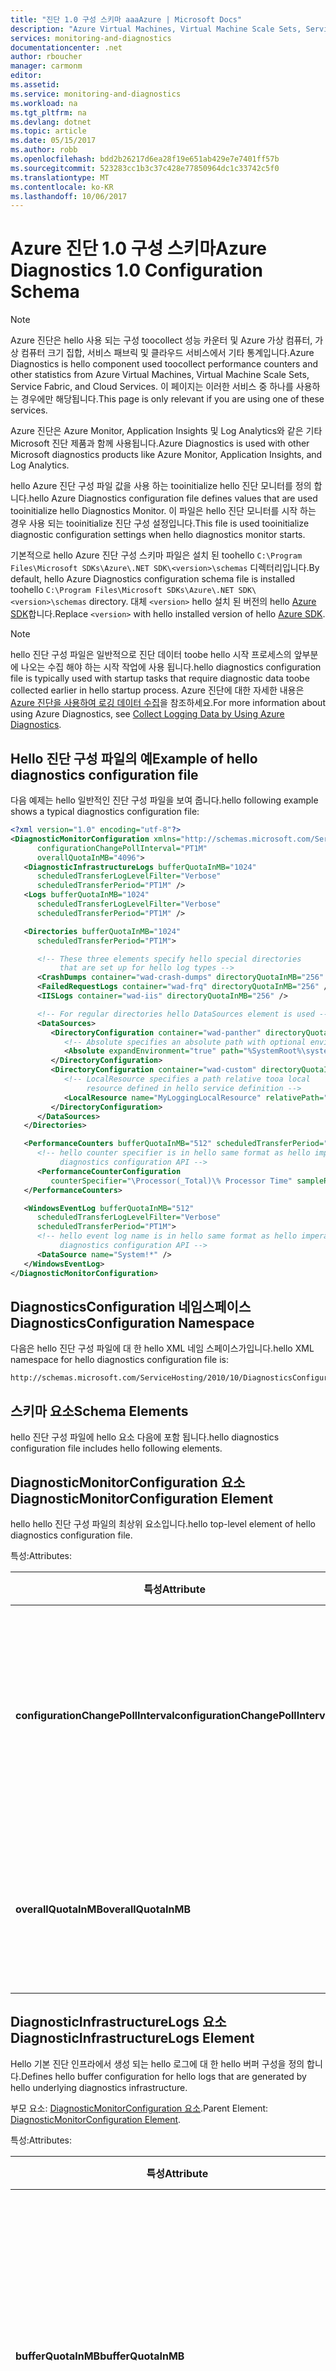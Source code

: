 ```yaml
---
title: "진단 1.0 구성 스키마 aaaAzure | Microsoft Docs"
description: "Azure Virtual Machines, Virtual Machine Scale Sets, Service Fabric 또는 Cloud Services에서 Azure SDK 2.4 이하를 사용하는 경우에만 해당됩니다."
services: monitoring-and-diagnostics
documentationcenter: .net
author: rboucher
manager: carmonm
editor: 
ms.assetid: 
ms.service: monitoring-and-diagnostics
ms.workload: na
ms.tgt_pltfrm: na
ms.devlang: dotnet
ms.topic: article
ms.date: 05/15/2017
ms.author: robb
ms.openlocfilehash: bdd2b26217d6ea28f19e651ab429e7e7401ff57b
ms.sourcegitcommit: 523283cc1b3c37c428e77850964dc1c33742c5f0
ms.translationtype: MT
ms.contentlocale: ko-KR
ms.lasthandoff: 10/06/2017
---
```

# <a name="azure-diagnostics-10-configuration-schema"></a><span data-ttu-id="48116-103">Azure 진단 1.0 구성 스키마</span><span class="sxs-lookup"><span data-stu-id="48116-103">Azure Diagnostics 1.0 Configuration Schema</span></span>
> [!NOTE]
> <span data-ttu-id="48116-104">Azure 진단은 hello 사용 되는 구성 toocollect 성능 카운터 및 Azure 가상 컴퓨터, 가상 컴퓨터 크기 집합, 서비스 패브릭 및 클라우드 서비스에서 기타 통계입니다.</span><span class="sxs-lookup"><span data-stu-id="48116-104">Azure Diagnostics is hello component used toocollect performance counters and other statistics from Azure Virtual Machines, Virtual Machine Scale Sets, Service Fabric, and Cloud Services.</span></span>  <span data-ttu-id="48116-105">이 페이지는 이러한 서비스 중 하나를 사용하는 경우에만 해당됩니다.</span><span class="sxs-lookup"><span data-stu-id="48116-105">This page is only relevant if you are using one of these services.</span></span>
>

<span data-ttu-id="48116-106">Azure 진단은 Azure Monitor, Application Insights 및 Log Analytics와 같은 기타 Microsoft 진단 제품과 함께 사용됩니다.</span><span class="sxs-lookup"><span data-stu-id="48116-106">Azure Diagnostics is used with other Microsoft diagnostics products like Azure Monitor, Application Insights, and Log Analytics.</span></span>

<span data-ttu-id="48116-107">hello Azure 진단 구성 파일 값을 사용 하는 tooinitialize hello 진단 모니터를 정의 합니다.</span><span class="sxs-lookup"><span data-stu-id="48116-107">hello Azure Diagnostics configuration file defines values that are used tooinitialize hello Diagnostics Monitor.</span></span> <span data-ttu-id="48116-108">이 파일은 hello 진단 모니터를 시작 하는 경우 사용 되는 tooinitialize 진단 구성 설정입니다.</span><span class="sxs-lookup"><span data-stu-id="48116-108">This file is used tooinitialize diagnostic configuration settings when hello diagnostics monitor starts.</span></span>  

 <span data-ttu-id="48116-109">기본적으로 hello Azure 진단 구성 스키마 파일은 설치 된 toohello `C:\Program Files\Microsoft SDKs\Azure\.NET SDK\<version>\schemas` 디렉터리입니다.</span><span class="sxs-lookup"><span data-stu-id="48116-109">By default, hello Azure Diagnostics configuration schema file is installed toohello `C:\Program Files\Microsoft SDKs\Azure\.NET SDK\<version>\schemas` directory.</span></span> <span data-ttu-id="48116-110">대체 `<version>` hello 설치 된 버전의 hello [Azure SDK](http://www.windowsazure.com/develop/downloads/)합니다.</span><span class="sxs-lookup"><span data-stu-id="48116-110">Replace `<version>` with hello installed version of hello [Azure SDK](http://www.windowsazure.com/develop/downloads/).</span></span>  

> [!NOTE]
>  <span data-ttu-id="48116-111">hello 진단 구성 파일은 일반적으로 진단 데이터 toobe hello 시작 프로세스의 앞부분에 나오는 수집 해야 하는 시작 작업에 사용 됩니다.</span><span class="sxs-lookup"><span data-stu-id="48116-111">hello diagnostics configuration file is typically used with startup tasks that require diagnostic data toobe collected earlier in hello startup process.</span></span> <span data-ttu-id="48116-112">Azure 진단에 대한 자세한 내용은 [Azure 진단을 사용하여 로깅 데이터 수집](assetId:///83a91c23-5ca2-4fc9-8df3-62036c37a3d7)을 참조하세요.</span><span class="sxs-lookup"><span data-stu-id="48116-112">For more information about using Azure Diagnostics, see [Collect Logging Data by Using Azure Diagnostics](assetId:///83a91c23-5ca2-4fc9-8df3-62036c37a3d7).</span></span>  

## <a name="example-of-hello-diagnostics-configuration-file"></a><span data-ttu-id="48116-113">Hello 진단 구성 파일의 예</span><span class="sxs-lookup"><span data-stu-id="48116-113">Example of hello diagnostics configuration file</span></span>  
 <span data-ttu-id="48116-114">다음 예제는 hello 일반적인 진단 구성 파일을 보여 줍니다.</span><span class="sxs-lookup"><span data-stu-id="48116-114">hello following example shows a typical diagnostics configuration file:</span></span>  

```xml  
<?xml version="1.0" encoding="utf-8"?>
<DiagnosticMonitorConfiguration xmlns="http://schemas.microsoft.com/ServiceHosting/2010/10/DiagnosticsConfiguration"  
      configurationChangePollInterval="PT1M"  
      overallQuotaInMB="4096">  
   <DiagnosticInfrastructureLogs bufferQuotaInMB="1024"  
      scheduledTransferLogLevelFilter="Verbose"  
      scheduledTransferPeriod="PT1M" />  
   <Logs bufferQuotaInMB="1024"  
      scheduledTransferLogLevelFilter="Verbose"  
      scheduledTransferPeriod="PT1M" />  

   <Directories bufferQuotaInMB="1024"   
      scheduledTransferPeriod="PT1M">  

      <!-- These three elements specify hello special directories   
           that are set up for hello log types -->  
      <CrashDumps container="wad-crash-dumps" directoryQuotaInMB="256" />  
      <FailedRequestLogs container="wad-frq" directoryQuotaInMB="256" />  
      <IISLogs container="wad-iis" directoryQuotaInMB="256" />  

      <!-- For regular directories hello DataSources element is used -->  
      <DataSources>  
         <DirectoryConfiguration container="wad-panther" directoryQuotaInMB="128">  
            <!-- Absolute specifies an absolute path with optional environment expansion -->  
            <Absolute expandEnvironment="true" path="%SystemRoot%\system32\sysprep\Panther" />  
         </DirectoryConfiguration>  
         <DirectoryConfiguration container="wad-custom" directoryQuotaInMB="128">  
            <!-- LocalResource specifies a path relative tooa local   
                 resource defined in hello service definition -->  
            <LocalResource name="MyLoggingLocalResource" relativePath="logs" />  
         </DirectoryConfiguration>  
      </DataSources>  
   </Directories>  

   <PerformanceCounters bufferQuotaInMB="512" scheduledTransferPeriod="PT1M">  
      <!-- hello counter specifier is in hello same format as hello imperative   
           diagnostics configuration API -->  
      <PerformanceCounterConfiguration   
         counterSpecifier="\Processor(_Total)\% Processor Time" sampleRate="PT5S" />  
   </PerformanceCounters>  

   <WindowsEventLog bufferQuotaInMB="512"  
      scheduledTransferLogLevelFilter="Verbose"  
      scheduledTransferPeriod="PT1M">  
      <!-- hello event log name is in hello same format as hello imperative   
           diagnostics configuration API -->  
      <DataSource name="System!*" />  
   </WindowsEventLog>  
</DiagnosticMonitorConfiguration>  
```  

## <a name="diagnosticsconfiguration-namespace"></a><span data-ttu-id="48116-115">DiagnosticsConfiguration 네임스페이스</span><span class="sxs-lookup"><span data-stu-id="48116-115">DiagnosticsConfiguration Namespace</span></span>  
 <span data-ttu-id="48116-116">다음은 hello 진단 구성 파일에 대 한 hello XML 네임 스페이스가입니다.</span><span class="sxs-lookup"><span data-stu-id="48116-116">hello XML namespace for hello diagnostics configuration file is:</span></span>  

```  
http://schemas.microsoft.com/ServiceHosting/2010/10/DiagnosticsConfiguration  
```  

## <a name="schema-elements"></a><span data-ttu-id="48116-117">스키마 요소</span><span class="sxs-lookup"><span data-stu-id="48116-117">Schema Elements</span></span>  
 <span data-ttu-id="48116-118">hello 진단 구성 파일에 hello 요소 다음에 포함 됩니다.</span><span class="sxs-lookup"><span data-stu-id="48116-118">hello diagnostics configuration file includes hello following elements.</span></span>


## <a name="diagnosticmonitorconfiguration-element"></a><span data-ttu-id="48116-119">DiagnosticMonitorConfiguration 요소</span><span class="sxs-lookup"><span data-stu-id="48116-119">DiagnosticMonitorConfiguration Element</span></span>  
<span data-ttu-id="48116-120">hello hello 진단 구성 파일의 최상위 요소입니다.</span><span class="sxs-lookup"><span data-stu-id="48116-120">hello top-level element of hello diagnostics configuration file.</span></span>  

<span data-ttu-id="48116-121">특성:</span><span class="sxs-lookup"><span data-stu-id="48116-121">Attributes:</span></span>

|<span data-ttu-id="48116-122">특성</span><span class="sxs-lookup"><span data-stu-id="48116-122">Attribute</span></span>  |<span data-ttu-id="48116-123">유형</span><span class="sxs-lookup"><span data-stu-id="48116-123">Type</span></span>   |<span data-ttu-id="48116-124">필수</span><span class="sxs-lookup"><span data-stu-id="48116-124">Required</span></span>| <span data-ttu-id="48116-125">기본값</span><span class="sxs-lookup"><span data-stu-id="48116-125">Default</span></span> | <span data-ttu-id="48116-126">설명</span><span class="sxs-lookup"><span data-stu-id="48116-126">Description</span></span>|  
|-----------|-------|--------|---------|------------|  
|<span data-ttu-id="48116-127">**configurationChangePollInterval**</span><span class="sxs-lookup"><span data-stu-id="48116-127">**configurationChangePollInterval**</span></span>|<span data-ttu-id="48116-128">duration</span><span class="sxs-lookup"><span data-stu-id="48116-128">duration</span></span>|<span data-ttu-id="48116-129">옵션</span><span class="sxs-lookup"><span data-stu-id="48116-129">Optional</span></span> | <span data-ttu-id="48116-130">PT1M</span><span class="sxs-lookup"><span data-stu-id="48116-130">PT1M</span></span>| <span data-ttu-id="48116-131">진단 구성 변경에 대 한 hello 진단 모니터를 폴링하는 간격이 hello를 지정합니다.</span><span class="sxs-lookup"><span data-stu-id="48116-131">Specifies hello interval at which hello diagnostic monitor polls for diagnostic configuration changes.</span></span>|  
|<span data-ttu-id="48116-132">**overallQuotaInMB**</span><span class="sxs-lookup"><span data-stu-id="48116-132">**overallQuotaInMB**</span></span>|<span data-ttu-id="48116-133">unsignedInt</span><span class="sxs-lookup"><span data-stu-id="48116-133">unsignedInt</span></span>|<span data-ttu-id="48116-134">옵션</span><span class="sxs-lookup"><span data-stu-id="48116-134">Optional</span></span>| <span data-ttu-id="48116-135">4000MB</span><span class="sxs-lookup"><span data-stu-id="48116-135">4000 MB.</span></span> <span data-ttu-id="48116-136">값을 제공하는 경우 이 크기를 초과하지 않아야 합니다.</span><span class="sxs-lookup"><span data-stu-id="48116-136">If you provide a value, it must not exceed this amount</span></span> |<span data-ttu-id="48116-137">hello 모든 로깅 버퍼에 할당 된 파일 시스템 저장소의 총 양입니다.</span><span class="sxs-lookup"><span data-stu-id="48116-137">hello total amount of file system storage allocated for all logging buffers.</span></span>|  

## <a name="diagnosticinfrastructurelogs-element"></a><span data-ttu-id="48116-138">DiagnosticInfrastructureLogs 요소</span><span class="sxs-lookup"><span data-stu-id="48116-138">DiagnosticInfrastructureLogs Element</span></span>  
<span data-ttu-id="48116-139">Hello 기본 진단 인프라에서 생성 되는 hello 로그에 대 한 hello 버퍼 구성을 정의 합니다.</span><span class="sxs-lookup"><span data-stu-id="48116-139">Defines hello buffer configuration for hello logs that are generated by hello underlying diagnostics infrastructure.</span></span>

<span data-ttu-id="48116-140">부모 요소: [DiagnosticMonitorConfiguration 요소](#DiagnosticMonitorConfiguration).</span><span class="sxs-lookup"><span data-stu-id="48116-140">Parent Element: [DiagnosticMonitorConfiguration Element](#DiagnosticMonitorConfiguration).</span></span>  

<span data-ttu-id="48116-141">특성:</span><span class="sxs-lookup"><span data-stu-id="48116-141">Attributes:</span></span>

|<span data-ttu-id="48116-142">특성</span><span class="sxs-lookup"><span data-stu-id="48116-142">Attribute</span></span>|<span data-ttu-id="48116-143">형식</span><span class="sxs-lookup"><span data-stu-id="48116-143">Type</span></span>|<span data-ttu-id="48116-144">설명</span><span class="sxs-lookup"><span data-stu-id="48116-144">Description</span></span>|  
|---------|----|-----------------|  
|<span data-ttu-id="48116-145">**bufferQuotaInMB**</span><span class="sxs-lookup"><span data-stu-id="48116-145">**bufferQuotaInMB**</span></span>|<span data-ttu-id="48116-146">unsignedInt</span><span class="sxs-lookup"><span data-stu-id="48116-146">unsignedInt</span></span>|<span data-ttu-id="48116-147">선택 사항입니다.</span><span class="sxs-lookup"><span data-stu-id="48116-147">Optional.</span></span> <span data-ttu-id="48116-148">Hello hello 지정에 사용할 수 있는 파일 시스템 저장소의 최대 크기를 지정 데이터입니다.</span><span class="sxs-lookup"><span data-stu-id="48116-148">Specifies hello maximum amount of file system storage that is available for hello specified data.</span></span><br /><br /> <span data-ttu-id="48116-149">hello 기본값은 0입니다.</span><span class="sxs-lookup"><span data-stu-id="48116-149">hello default is 0.</span></span>|  
|<span data-ttu-id="48116-150">**scheduledTransferLogLevelFilter**</span><span class="sxs-lookup"><span data-stu-id="48116-150">**scheduledTransferLogLevelFilter**</span></span>|<span data-ttu-id="48116-151">string</span><span class="sxs-lookup"><span data-stu-id="48116-151">string</span></span>|<span data-ttu-id="48116-152">선택 사항입니다.</span><span class="sxs-lookup"><span data-stu-id="48116-152">Optional.</span></span> <span data-ttu-id="48116-153">전송 되는 로그 항목에 대 한 hello 최소 심각도 수준을 지정 합니다.</span><span class="sxs-lookup"><span data-stu-id="48116-153">Specifies hello minimum severity level for log entries that are transferred.</span></span> <span data-ttu-id="48116-154">hello 기본값은 **Undefined**합니다.</span><span class="sxs-lookup"><span data-stu-id="48116-154">hello default value is **Undefined**.</span></span> <span data-ttu-id="48116-155">사용 가능한 다른 값은 **Verbose**, **Information**, **Warning**, **Error**, 및 **Critical**입니다.</span><span class="sxs-lookup"><span data-stu-id="48116-155">Other possible values are **Verbose**, **Information**, **Warning**, **Error**, and **Critical**.</span></span>|  
|<span data-ttu-id="48116-156">**scheduledTransferPeriod**</span><span class="sxs-lookup"><span data-stu-id="48116-156">**scheduledTransferPeriod**</span></span>|<span data-ttu-id="48116-157">duration</span><span class="sxs-lookup"><span data-stu-id="48116-157">duration</span></span>|<span data-ttu-id="48116-158">선택 사항입니다.</span><span class="sxs-lookup"><span data-stu-id="48116-158">Optional.</span></span> <span data-ttu-id="48116-159">Hello toohello 가장 근접 한 분을 반올림 하는 데이터의 예약 된 전송 간격을 지정 합니다.</span><span class="sxs-lookup"><span data-stu-id="48116-159">Specifies hello interval between scheduled transfers of data, rounded up toohello nearest minute.</span></span><br /><br /> <span data-ttu-id="48116-160">hello 기본값은 pt0s입니다.</span><span class="sxs-lookup"><span data-stu-id="48116-160">hello default is PT0S.</span></span>|  

## <a name="logs-element"></a><span data-ttu-id="48116-161">Logs 요소</span><span class="sxs-lookup"><span data-stu-id="48116-161">Logs Element</span></span>  
 <span data-ttu-id="48116-162">기본 Azure 로그에 대 한 hello 버퍼 구성을 정의합니다.</span><span class="sxs-lookup"><span data-stu-id="48116-162">Defines hello buffer configuration for basic Azure logs.</span></span>

 <span data-ttu-id="48116-163">부모 요소: [DiagnosticMonitorConfiguration 요소](#DiagnosticMonitorConfiguration).</span><span class="sxs-lookup"><span data-stu-id="48116-163">Parent element: [DiagnosticMonitorConfiguration Element](#DiagnosticMonitorConfiguration).</span></span>  

<span data-ttu-id="48116-164">특성:</span><span class="sxs-lookup"><span data-stu-id="48116-164">Attributes:</span></span>  

|<span data-ttu-id="48116-165">특성</span><span class="sxs-lookup"><span data-stu-id="48116-165">Attribute</span></span>|<span data-ttu-id="48116-166">형식</span><span class="sxs-lookup"><span data-stu-id="48116-166">Type</span></span>|<span data-ttu-id="48116-167">설명</span><span class="sxs-lookup"><span data-stu-id="48116-167">Description</span></span>|  
|---------------|----------|-----------------|  
|<span data-ttu-id="48116-168">**bufferQuotaInMB**</span><span class="sxs-lookup"><span data-stu-id="48116-168">**bufferQuotaInMB**</span></span>|<span data-ttu-id="48116-169">unsignedInt</span><span class="sxs-lookup"><span data-stu-id="48116-169">unsignedInt</span></span>|<span data-ttu-id="48116-170">선택 사항입니다.</span><span class="sxs-lookup"><span data-stu-id="48116-170">Optional.</span></span> <span data-ttu-id="48116-171">Hello hello 지정에 사용할 수 있는 파일 시스템 저장소의 최대 크기를 지정 데이터입니다.</span><span class="sxs-lookup"><span data-stu-id="48116-171">Specifies hello maximum amount of file system storage that is available for hello specified data.</span></span><br /><br /> <span data-ttu-id="48116-172">hello 기본값은 0입니다.</span><span class="sxs-lookup"><span data-stu-id="48116-172">hello default is 0.</span></span>|  
|<span data-ttu-id="48116-173">**scheduledTransferLogLevelFilter**</span><span class="sxs-lookup"><span data-stu-id="48116-173">**scheduledTransferLogLevelFilter**</span></span>|<span data-ttu-id="48116-174">string</span><span class="sxs-lookup"><span data-stu-id="48116-174">string</span></span>|<span data-ttu-id="48116-175">선택 사항입니다.</span><span class="sxs-lookup"><span data-stu-id="48116-175">Optional.</span></span> <span data-ttu-id="48116-176">전송 되는 로그 항목에 대 한 hello 최소 심각도 수준을 지정 합니다.</span><span class="sxs-lookup"><span data-stu-id="48116-176">Specifies hello minimum severity level for log entries that are transferred.</span></span> <span data-ttu-id="48116-177">hello 기본값은 **Undefined**합니다.</span><span class="sxs-lookup"><span data-stu-id="48116-177">hello default value is **Undefined**.</span></span> <span data-ttu-id="48116-178">사용 가능한 다른 값은 **Verbose**, **Information**, **Warning**, **Error**, 및 **Critical**입니다.</span><span class="sxs-lookup"><span data-stu-id="48116-178">Other possible values are **Verbose**, **Information**, **Warning**, **Error**, and **Critical**.</span></span>|  
|<span data-ttu-id="48116-179">**scheduledTransferPeriod**</span><span class="sxs-lookup"><span data-stu-id="48116-179">**scheduledTransferPeriod**</span></span>|<span data-ttu-id="48116-180">duration</span><span class="sxs-lookup"><span data-stu-id="48116-180">duration</span></span>|<span data-ttu-id="48116-181">선택 사항입니다.</span><span class="sxs-lookup"><span data-stu-id="48116-181">Optional.</span></span> <span data-ttu-id="48116-182">Hello toohello 가장 근접 한 분을 반올림 하는 데이터의 예약 된 전송 간격을 지정 합니다.</span><span class="sxs-lookup"><span data-stu-id="48116-182">Specifies hello interval between scheduled transfers of data, rounded up toohello nearest minute.</span></span><br /><br /> <span data-ttu-id="48116-183">hello 기본값은 pt0s입니다.</span><span class="sxs-lookup"><span data-stu-id="48116-183">hello default is PT0S.</span></span>|  

## <a name="directories-element"></a><span data-ttu-id="48116-184">Directories 요소</span><span class="sxs-lookup"><span data-stu-id="48116-184">Directories Element</span></span>  
<span data-ttu-id="48116-185">정의할 수 있는 파일 기반 로그에 대 한 hello 버퍼 구성을 정의 합니다.</span><span class="sxs-lookup"><span data-stu-id="48116-185">Defines hello buffer configuration for file-based logs that you can define.</span></span>

<span data-ttu-id="48116-186">부모 요소: [DiagnosticMonitorConfiguration 요소](#DiagnosticMonitorConfiguration).</span><span class="sxs-lookup"><span data-stu-id="48116-186">Parent element: [DiagnosticMonitorConfiguration Element](#DiagnosticMonitorConfiguration).</span></span>  


<span data-ttu-id="48116-187">특성:</span><span class="sxs-lookup"><span data-stu-id="48116-187">Attributes:</span></span>  

|<span data-ttu-id="48116-188">특성</span><span class="sxs-lookup"><span data-stu-id="48116-188">Attribute</span></span>|<span data-ttu-id="48116-189">형식</span><span class="sxs-lookup"><span data-stu-id="48116-189">Type</span></span>|<span data-ttu-id="48116-190">설명</span><span class="sxs-lookup"><span data-stu-id="48116-190">Description</span></span>|  
|---------------|----------|-----------------|  
|<span data-ttu-id="48116-191">**bufferQuotaInMB**</span><span class="sxs-lookup"><span data-stu-id="48116-191">**bufferQuotaInMB**</span></span>|<span data-ttu-id="48116-192">unsignedInt</span><span class="sxs-lookup"><span data-stu-id="48116-192">unsignedInt</span></span>|<span data-ttu-id="48116-193">선택 사항입니다.</span><span class="sxs-lookup"><span data-stu-id="48116-193">Optional.</span></span> <span data-ttu-id="48116-194">Hello hello 지정에 사용할 수 있는 파일 시스템 저장소의 최대 크기를 지정 데이터입니다.</span><span class="sxs-lookup"><span data-stu-id="48116-194">Specifies hello maximum amount of file system storage that is available for hello specified data.</span></span><br /><br /> <span data-ttu-id="48116-195">hello 기본값은 0입니다.</span><span class="sxs-lookup"><span data-stu-id="48116-195">hello default is 0.</span></span>|  
|<span data-ttu-id="48116-196">**scheduledTransferPeriod**</span><span class="sxs-lookup"><span data-stu-id="48116-196">**scheduledTransferPeriod**</span></span>|<span data-ttu-id="48116-197">duration</span><span class="sxs-lookup"><span data-stu-id="48116-197">duration</span></span>|<span data-ttu-id="48116-198">선택 사항입니다.</span><span class="sxs-lookup"><span data-stu-id="48116-198">Optional.</span></span> <span data-ttu-id="48116-199">Hello toohello 가장 근접 한 분을 반올림 하는 데이터의 예약 된 전송 간격을 지정 합니다.</span><span class="sxs-lookup"><span data-stu-id="48116-199">Specifies hello interval between scheduled transfers of data, rounded up toohello nearest minute.</span></span><br /><br /> <span data-ttu-id="48116-200">hello 기본값은 pt0s입니다.</span><span class="sxs-lookup"><span data-stu-id="48116-200">hello default is PT0S.</span></span>|  

## <a name="crashdumps-element"></a><span data-ttu-id="48116-201">CrashDumps 요소</span><span class="sxs-lookup"><span data-stu-id="48116-201">CrashDumps Element</span></span>  
 <span data-ttu-id="48116-202">Hello 크래시 덤프 디렉터리를 정의합니다.</span><span class="sxs-lookup"><span data-stu-id="48116-202">Defines hello crash dumps directory.</span></span>

 <span data-ttu-id="48116-203">부모 요소: [Directories 요소](#Directories).</span><span class="sxs-lookup"><span data-stu-id="48116-203">Parent Element: [Directories Element](#Directories).</span></span>  

<span data-ttu-id="48116-204">특성:</span><span class="sxs-lookup"><span data-stu-id="48116-204">Attributes:</span></span>  

|<span data-ttu-id="48116-205">특성</span><span class="sxs-lookup"><span data-stu-id="48116-205">Attribute</span></span>|<span data-ttu-id="48116-206">형식</span><span class="sxs-lookup"><span data-stu-id="48116-206">Type</span></span>|<span data-ttu-id="48116-207">설명</span><span class="sxs-lookup"><span data-stu-id="48116-207">Description</span></span>|  
|---------------|----------|-----------------|  
|<span data-ttu-id="48116-208">**container**</span><span class="sxs-lookup"><span data-stu-id="48116-208">**container**</span></span>|<span data-ttu-id="48116-209">string</span><span class="sxs-lookup"><span data-stu-id="48116-209">string</span></span>|<span data-ttu-id="48116-210">여기서 hello 디렉터리의 내용을 hello는 toobe hello 컨테이너의 hello 이름을 전송 합니다.</span><span class="sxs-lookup"><span data-stu-id="48116-210">hello name of hello container where hello contents of hello directory is toobe transferred.</span></span>|  
|<span data-ttu-id="48116-211">**directoryQuotaInMB**</span><span class="sxs-lookup"><span data-stu-id="48116-211">**directoryQuotaInMB**</span></span>|<span data-ttu-id="48116-212">unsignedInt</span><span class="sxs-lookup"><span data-stu-id="48116-212">unsignedInt</span></span>|<span data-ttu-id="48116-213">선택 사항입니다.</span><span class="sxs-lookup"><span data-stu-id="48116-213">Optional.</span></span> <span data-ttu-id="48116-214">Hello hello 디렉터리의 최대 크기를 메가바이트 단위로 지정합니다.</span><span class="sxs-lookup"><span data-stu-id="48116-214">Specifies hello maximum size of hello directory in megabytes.</span></span><br /><br /> <span data-ttu-id="48116-215">hello 기본값은 0입니다.</span><span class="sxs-lookup"><span data-stu-id="48116-215">hello default is 0.</span></span>|  

## <a name="failedrequestlogs-element"></a><span data-ttu-id="48116-216">FailedRequestLogs 요소</span><span class="sxs-lookup"><span data-stu-id="48116-216">FailedRequestLogs Element</span></span>  
 <span data-ttu-id="48116-217">Hello 실패 한 요청 로그 디렉터리를 정의합니다.</span><span class="sxs-lookup"><span data-stu-id="48116-217">Defines hello failed request log directory.</span></span>

 <span data-ttu-id="48116-218">부모 요소[Directories 요소](#Directories).</span><span class="sxs-lookup"><span data-stu-id="48116-218">Parent Element [Directories Element](#Directories).</span></span>  

<span data-ttu-id="48116-219">특성:</span><span class="sxs-lookup"><span data-stu-id="48116-219">Attributes:</span></span>  

|<span data-ttu-id="48116-220">특성</span><span class="sxs-lookup"><span data-stu-id="48116-220">Attribute</span></span>|<span data-ttu-id="48116-221">형식</span><span class="sxs-lookup"><span data-stu-id="48116-221">Type</span></span>|<span data-ttu-id="48116-222">설명</span><span class="sxs-lookup"><span data-stu-id="48116-222">Description</span></span>|  
|---------------|----------|-----------------|  
|<span data-ttu-id="48116-223">**container**</span><span class="sxs-lookup"><span data-stu-id="48116-223">**container**</span></span>|<span data-ttu-id="48116-224">string</span><span class="sxs-lookup"><span data-stu-id="48116-224">string</span></span>|<span data-ttu-id="48116-225">여기서 hello 디렉터리의 내용을 hello는 toobe hello 컨테이너의 hello 이름을 전송 합니다.</span><span class="sxs-lookup"><span data-stu-id="48116-225">hello name of hello container where hello contents of hello directory is toobe transferred.</span></span>|  
|<span data-ttu-id="48116-226">**directoryQuotaInMB**</span><span class="sxs-lookup"><span data-stu-id="48116-226">**directoryQuotaInMB**</span></span>|<span data-ttu-id="48116-227">unsignedInt</span><span class="sxs-lookup"><span data-stu-id="48116-227">unsignedInt</span></span>|<span data-ttu-id="48116-228">선택 사항입니다.</span><span class="sxs-lookup"><span data-stu-id="48116-228">Optional.</span></span> <span data-ttu-id="48116-229">Hello hello 디렉터리의 최대 크기를 메가바이트 단위로 지정합니다.</span><span class="sxs-lookup"><span data-stu-id="48116-229">Specifies hello maximum size of hello directory in megabytes.</span></span><br /><br /> <span data-ttu-id="48116-230">hello 기본값은 0입니다.</span><span class="sxs-lookup"><span data-stu-id="48116-230">hello default is 0.</span></span>|  

##  <a name="iislogs-element"></a><span data-ttu-id="48116-231">IISLogs 요소</span><span class="sxs-lookup"><span data-stu-id="48116-231">IISLogs Element</span></span>  
 <span data-ttu-id="48116-232">Hello IIS 로그 디렉터리를 정의합니다.</span><span class="sxs-lookup"><span data-stu-id="48116-232">Defines hello IIS log directory.</span></span>

 <span data-ttu-id="48116-233">부모 요소[Directories 요소](#Directories).</span><span class="sxs-lookup"><span data-stu-id="48116-233">Parent Element [Directories Element](#Directories).</span></span>  

<span data-ttu-id="48116-234">특성:</span><span class="sxs-lookup"><span data-stu-id="48116-234">Attributes:</span></span>  

|<span data-ttu-id="48116-235">특성</span><span class="sxs-lookup"><span data-stu-id="48116-235">Attribute</span></span>|<span data-ttu-id="48116-236">형식</span><span class="sxs-lookup"><span data-stu-id="48116-236">Type</span></span>|<span data-ttu-id="48116-237">설명</span><span class="sxs-lookup"><span data-stu-id="48116-237">Description</span></span>|  
|---------------|----------|-----------------|  
|<span data-ttu-id="48116-238">**container**</span><span class="sxs-lookup"><span data-stu-id="48116-238">**container**</span></span>|<span data-ttu-id="48116-239">string</span><span class="sxs-lookup"><span data-stu-id="48116-239">string</span></span>|<span data-ttu-id="48116-240">여기서 hello 디렉터리의 내용을 hello는 toobe hello 컨테이너의 hello 이름을 전송 합니다.</span><span class="sxs-lookup"><span data-stu-id="48116-240">hello name of hello container where hello contents of hello directory is toobe transferred.</span></span>|  
|<span data-ttu-id="48116-241">**directoryQuotaInMB**</span><span class="sxs-lookup"><span data-stu-id="48116-241">**directoryQuotaInMB**</span></span>|<span data-ttu-id="48116-242">unsignedInt</span><span class="sxs-lookup"><span data-stu-id="48116-242">unsignedInt</span></span>|<span data-ttu-id="48116-243">선택 사항입니다.</span><span class="sxs-lookup"><span data-stu-id="48116-243">Optional.</span></span> <span data-ttu-id="48116-244">Hello hello 디렉터리의 최대 크기를 메가바이트 단위로 지정합니다.</span><span class="sxs-lookup"><span data-stu-id="48116-244">Specifies hello maximum size of hello directory in megabytes.</span></span><br /><br /> <span data-ttu-id="48116-245">hello 기본값은 0입니다.</span><span class="sxs-lookup"><span data-stu-id="48116-245">hello default is 0.</span></span>|  

## <a name="datasources-element"></a><span data-ttu-id="48116-246">DataSources 요소</span><span class="sxs-lookup"><span data-stu-id="48116-246">DataSources Element</span></span>  
 <span data-ttu-id="48116-247">0개 이상의 추가 로그 디렉터리를 정의합니다.</span><span class="sxs-lookup"><span data-stu-id="48116-247">Defines zero or more additional log directories.</span></span>

 <span data-ttu-id="48116-248">부모 요소: [Directories 요소](#Directories).</span><span class="sxs-lookup"><span data-stu-id="48116-248">Parent Element: [Directories Element](#Directories).</span></span>

## <a name="directoryconfiguration-element"></a><span data-ttu-id="48116-249">DirectoryConfiguration 요소</span><span class="sxs-lookup"><span data-stu-id="48116-249">DirectoryConfiguration Element</span></span>  
 <span data-ttu-id="48116-250">로그 파일 toomonitor의 hello 디렉터리를 정의합니다.</span><span class="sxs-lookup"><span data-stu-id="48116-250">Defines hello directory of log files toomonitor.</span></span>

 <span data-ttu-id="48116-251">부모 요소: [DataSources 요소](#DataSources)</span><span class="sxs-lookup"><span data-stu-id="48116-251">Parent Element: [DataSources Element](#DataSources).</span></span>

<span data-ttu-id="48116-252">특성:</span><span class="sxs-lookup"><span data-stu-id="48116-252">Attributes:</span></span>

|<span data-ttu-id="48116-253">특성</span><span class="sxs-lookup"><span data-stu-id="48116-253">Attribute</span></span>|<span data-ttu-id="48116-254">형식</span><span class="sxs-lookup"><span data-stu-id="48116-254">Type</span></span>|<span data-ttu-id="48116-255">설명</span><span class="sxs-lookup"><span data-stu-id="48116-255">Description</span></span>|  
|---------------|----------|-----------------|  
|<span data-ttu-id="48116-256">**container**</span><span class="sxs-lookup"><span data-stu-id="48116-256">**container**</span></span>|<span data-ttu-id="48116-257">string</span><span class="sxs-lookup"><span data-stu-id="48116-257">string</span></span>|<span data-ttu-id="48116-258">여기서 hello 디렉터리의 내용을 hello는 toobe hello 컨테이너의 hello 이름을 전송 합니다.</span><span class="sxs-lookup"><span data-stu-id="48116-258">hello name of hello container where hello contents of hello directory is toobe transferred.</span></span>|  
|<span data-ttu-id="48116-259">**directoryQuotaInMB**</span><span class="sxs-lookup"><span data-stu-id="48116-259">**directoryQuotaInMB**</span></span>|<span data-ttu-id="48116-260">unsignedInt</span><span class="sxs-lookup"><span data-stu-id="48116-260">unsignedInt</span></span>|<span data-ttu-id="48116-261">선택 사항입니다.</span><span class="sxs-lookup"><span data-stu-id="48116-261">Optional.</span></span> <span data-ttu-id="48116-262">Hello hello 디렉터리의 최대 크기를 메가바이트 단위로 지정합니다.</span><span class="sxs-lookup"><span data-stu-id="48116-262">Specifies hello maximum size of hello directory in megabytes.</span></span><br /><br /> <span data-ttu-id="48116-263">hello 기본값은 0입니다.</span><span class="sxs-lookup"><span data-stu-id="48116-263">hello default is 0.</span></span>|  

## <a name="absolute-element"></a><span data-ttu-id="48116-264">Absolute 요소</span><span class="sxs-lookup"><span data-stu-id="48116-264">Absolute Element</span></span>  
 <span data-ttu-id="48116-265">선택적 환경 확장으로 hello 디렉터리 toomonitor의 절대 경로 정의합니다.</span><span class="sxs-lookup"><span data-stu-id="48116-265">Defines an absolute path of hello directory toomonitor with optional environment expansion.</span></span>

 <span data-ttu-id="48116-266">부모 요소: [DirectoryConfiguration 요소](#DirectoryConfiguration).</span><span class="sxs-lookup"><span data-stu-id="48116-266">Parent Element: [DirectoryConfiguration Element](#DirectoryConfiguration).</span></span>  

<span data-ttu-id="48116-267">특성:</span><span class="sxs-lookup"><span data-stu-id="48116-267">Attributes:</span></span>  

|<span data-ttu-id="48116-268">특성</span><span class="sxs-lookup"><span data-stu-id="48116-268">Attribute</span></span>|<span data-ttu-id="48116-269">형식</span><span class="sxs-lookup"><span data-stu-id="48116-269">Type</span></span>|<span data-ttu-id="48116-270">설명</span><span class="sxs-lookup"><span data-stu-id="48116-270">Description</span></span>|  
|---------------|----------|-----------------|  
|<span data-ttu-id="48116-271">**path**</span><span class="sxs-lookup"><span data-stu-id="48116-271">**path**</span></span>|<span data-ttu-id="48116-272">string</span><span class="sxs-lookup"><span data-stu-id="48116-272">string</span></span>|<span data-ttu-id="48116-273">필수입니다.</span><span class="sxs-lookup"><span data-stu-id="48116-273">Required.</span></span> <span data-ttu-id="48116-274">hello toohello 디렉터리 toomonitor 절대 경로입니다.</span><span class="sxs-lookup"><span data-stu-id="48116-274">hello absolute path toohello directory toomonitor.</span></span>|  
|<span data-ttu-id="48116-275">**expandEnvironment**</span><span class="sxs-lookup"><span data-stu-id="48116-275">**expandEnvironment**</span></span>|<span data-ttu-id="48116-276">부울</span><span class="sxs-lookup"><span data-stu-id="48116-276">boolean</span></span>|<span data-ttu-id="48116-277">필수입니다.</span><span class="sxs-lookup"><span data-stu-id="48116-277">Required.</span></span> <span data-ttu-id="48116-278">경우 너무 설정**true**, hello 경로에 환경 변수 확장 됩니다.</span><span class="sxs-lookup"><span data-stu-id="48116-278">If set too**true**, environment variables in hello path are expanded.</span></span>|  

## <a name="localresource-element"></a><span data-ttu-id="48116-279">LocalResource 요소</span><span class="sxs-lookup"><span data-stu-id="48116-279">LocalResource Element</span></span>  
 <span data-ttu-id="48116-280">Hello 서비스 정의에 지정 된 경로 상대 tooa 로컬 리소스를 정의 합니다.</span><span class="sxs-lookup"><span data-stu-id="48116-280">Defines a path relative tooa local resource defined in hello service definition.</span></span>

 <span data-ttu-id="48116-281">부모 요소: [DirectoryConfiguration 요소](#DirectoryConfiguration).</span><span class="sxs-lookup"><span data-stu-id="48116-281">Parent Element: [DirectoryConfiguration Element](#DirectoryConfiguration).</span></span>  

<span data-ttu-id="48116-282">특성:</span><span class="sxs-lookup"><span data-stu-id="48116-282">Attributes:</span></span>  

|<span data-ttu-id="48116-283">특성</span><span class="sxs-lookup"><span data-stu-id="48116-283">Attribute</span></span>|<span data-ttu-id="48116-284">형식</span><span class="sxs-lookup"><span data-stu-id="48116-284">Type</span></span>|<span data-ttu-id="48116-285">설명</span><span class="sxs-lookup"><span data-stu-id="48116-285">Description</span></span>|  
|---------------|----------|-----------------|  
|<span data-ttu-id="48116-286">**name**</span><span class="sxs-lookup"><span data-stu-id="48116-286">**name**</span></span>|<span data-ttu-id="48116-287">string</span><span class="sxs-lookup"><span data-stu-id="48116-287">string</span></span>|<span data-ttu-id="48116-288">필수입니다.</span><span class="sxs-lookup"><span data-stu-id="48116-288">Required.</span></span> <span data-ttu-id="48116-289">hello 디렉터리 toomonitor를 포함 하는 hello 로컬 리소스의 hello 이름입니다.</span><span class="sxs-lookup"><span data-stu-id="48116-289">hello name of hello local resource that contains hello directory toomonitor.</span></span>|  
|<span data-ttu-id="48116-290">**relativePath**</span><span class="sxs-lookup"><span data-stu-id="48116-290">**relativePath**</span></span>|<span data-ttu-id="48116-291">string</span><span class="sxs-lookup"><span data-stu-id="48116-291">string</span></span>|<span data-ttu-id="48116-292">필수입니다.</span><span class="sxs-lookup"><span data-stu-id="48116-292">Required.</span></span> <span data-ttu-id="48116-293">hello 경로 상대 toohello 로컬 리소스 toomonitor 합니다.</span><span class="sxs-lookup"><span data-stu-id="48116-293">hello path relative toohello local resource toomonitor.</span></span>|  

## <a name="performancecounters-element"></a><span data-ttu-id="48116-294">PerformanceCounters 요소</span><span class="sxs-lookup"><span data-stu-id="48116-294">PerformanceCounters Element</span></span>  
 <span data-ttu-id="48116-295">Hello 경로 toohello 성능 카운터 toocollect를 정의합니다.</span><span class="sxs-lookup"><span data-stu-id="48116-295">Defines hello path toohello performance counter toocollect.</span></span>

 <span data-ttu-id="48116-296">부모 요소: [DiagnosticMonitorConfiguration 요소](#DiagnosticMonitorConfiguration).</span><span class="sxs-lookup"><span data-stu-id="48116-296">Parent Element: [DiagnosticMonitorConfiguration Element](#DiagnosticMonitorConfiguration).</span></span>


 <span data-ttu-id="48116-297">특성:</span><span class="sxs-lookup"><span data-stu-id="48116-297">Attributes:</span></span>  

|<span data-ttu-id="48116-298">특성</span><span class="sxs-lookup"><span data-stu-id="48116-298">Attribute</span></span>|<span data-ttu-id="48116-299">형식</span><span class="sxs-lookup"><span data-stu-id="48116-299">Type</span></span>|<span data-ttu-id="48116-300">설명</span><span class="sxs-lookup"><span data-stu-id="48116-300">Description</span></span>|  
|---------------|----------|-----------------|  
|<span data-ttu-id="48116-301">**bufferQuotaInMB**</span><span class="sxs-lookup"><span data-stu-id="48116-301">**bufferQuotaInMB**</span></span>|<span data-ttu-id="48116-302">unsignedInt</span><span class="sxs-lookup"><span data-stu-id="48116-302">unsignedInt</span></span>|<span data-ttu-id="48116-303">선택 사항입니다.</span><span class="sxs-lookup"><span data-stu-id="48116-303">Optional.</span></span> <span data-ttu-id="48116-304">Hello hello 지정에 사용할 수 있는 파일 시스템 저장소의 최대 크기를 지정 데이터입니다.</span><span class="sxs-lookup"><span data-stu-id="48116-304">Specifies hello maximum amount of file system storage that is available for hello specified data.</span></span><br /><br /> <span data-ttu-id="48116-305">hello 기본값은 0입니다.</span><span class="sxs-lookup"><span data-stu-id="48116-305">hello default is 0.</span></span>|  
|<span data-ttu-id="48116-306">**scheduledTransferPeriod**</span><span class="sxs-lookup"><span data-stu-id="48116-306">**scheduledTransferPeriod**</span></span>|<span data-ttu-id="48116-307">duration</span><span class="sxs-lookup"><span data-stu-id="48116-307">duration</span></span>|<span data-ttu-id="48116-308">선택 사항입니다.</span><span class="sxs-lookup"><span data-stu-id="48116-308">Optional.</span></span> <span data-ttu-id="48116-309">Hello toohello 가장 근접 한 분을 반올림 하는 데이터의 예약 된 전송 간격을 지정 합니다.</span><span class="sxs-lookup"><span data-stu-id="48116-309">Specifies hello interval between scheduled transfers of data, rounded up toohello nearest minute.</span></span><br /><br /> <span data-ttu-id="48116-310">hello 기본값은 pt0s입니다.</span><span class="sxs-lookup"><span data-stu-id="48116-310">hello default is PT0S.</span></span>|  

## <a name="performancecounterconfiguration-element"></a><span data-ttu-id="48116-311">PerformanceCounterConfiguration 요소</span><span class="sxs-lookup"><span data-stu-id="48116-311">PerformanceCounterConfiguration Element</span></span>  
 <span data-ttu-id="48116-312">성능 카운터 toocollect hello를 정의합니다.</span><span class="sxs-lookup"><span data-stu-id="48116-312">Defines hello performance counter toocollect.</span></span>

 <span data-ttu-id="48116-313">부모 요소: [PerformanceCounters 요소](#PerformanceCounters).</span><span class="sxs-lookup"><span data-stu-id="48116-313">Parent Element: [PerformanceCounters Element](#PerformanceCounters).</span></span>  

 <span data-ttu-id="48116-314">특성:</span><span class="sxs-lookup"><span data-stu-id="48116-314">Attributes:</span></span>  

|<span data-ttu-id="48116-315">특성</span><span class="sxs-lookup"><span data-stu-id="48116-315">Attribute</span></span>|<span data-ttu-id="48116-316">형식</span><span class="sxs-lookup"><span data-stu-id="48116-316">Type</span></span>|<span data-ttu-id="48116-317">설명</span><span class="sxs-lookup"><span data-stu-id="48116-317">Description</span></span>|  
|---------------|----------|-----------------|  
|<span data-ttu-id="48116-318">**counterSpecifier**</span><span class="sxs-lookup"><span data-stu-id="48116-318">**counterSpecifier**</span></span>|<span data-ttu-id="48116-319">string</span><span class="sxs-lookup"><span data-stu-id="48116-319">string</span></span>|<span data-ttu-id="48116-320">필수입니다.</span><span class="sxs-lookup"><span data-stu-id="48116-320">Required.</span></span> <span data-ttu-id="48116-321">hello 경로 toohello 성능 카운터 toocollect 합니다.</span><span class="sxs-lookup"><span data-stu-id="48116-321">hello path toohello performance counter toocollect.</span></span>|  
|<span data-ttu-id="48116-322">**sampleRate**</span><span class="sxs-lookup"><span data-stu-id="48116-322">**sampleRate**</span></span>|<span data-ttu-id="48116-323">duration</span><span class="sxs-lookup"><span data-stu-id="48116-323">duration</span></span>|<span data-ttu-id="48116-324">필수입니다.</span><span class="sxs-lookup"><span data-stu-id="48116-324">Required.</span></span> <span data-ttu-id="48116-325">hello 속도 hello에서 성능 카운터를 수집 해야 합니다.</span><span class="sxs-lookup"><span data-stu-id="48116-325">hello rate at which hello performance counter should be collected.</span></span>|  

## <a name="windowseventlog-element"></a><span data-ttu-id="48116-326">WindowsEventLog 요소</span><span class="sxs-lookup"><span data-stu-id="48116-326">WindowsEventLog Element</span></span>  
 <span data-ttu-id="48116-327">이벤트 로그 toomonitor hello를 정의합니다.</span><span class="sxs-lookup"><span data-stu-id="48116-327">Defines hello event logs toomonitor.</span></span>

 <span data-ttu-id="48116-328">부모 요소: [DiagnosticMonitorConfiguration 요소](#DiagnosticMonitorConfiguration).</span><span class="sxs-lookup"><span data-stu-id="48116-328">Parent Element: [DiagnosticMonitorConfiguration Element](#DiagnosticMonitorConfiguration).</span></span>

  <span data-ttu-id="48116-329">특성:</span><span class="sxs-lookup"><span data-stu-id="48116-329">Attributes:</span></span>

|<span data-ttu-id="48116-330">특성</span><span class="sxs-lookup"><span data-stu-id="48116-330">Attribute</span></span>|<span data-ttu-id="48116-331">형식</span><span class="sxs-lookup"><span data-stu-id="48116-331">Type</span></span>|<span data-ttu-id="48116-332">설명</span><span class="sxs-lookup"><span data-stu-id="48116-332">Description</span></span>|  
|---------------|----------|-----------------|  
|<span data-ttu-id="48116-333">**bufferQuotaInMB**</span><span class="sxs-lookup"><span data-stu-id="48116-333">**bufferQuotaInMB**</span></span>|<span data-ttu-id="48116-334">unsignedInt</span><span class="sxs-lookup"><span data-stu-id="48116-334">unsignedInt</span></span>|<span data-ttu-id="48116-335">선택 사항입니다.</span><span class="sxs-lookup"><span data-stu-id="48116-335">Optional.</span></span> <span data-ttu-id="48116-336">Hello hello 지정에 사용할 수 있는 파일 시스템 저장소의 최대 크기를 지정 데이터입니다.</span><span class="sxs-lookup"><span data-stu-id="48116-336">Specifies hello maximum amount of file system storage that is available for hello specified data.</span></span><br /><br /> <span data-ttu-id="48116-337">hello 기본값은 0입니다.</span><span class="sxs-lookup"><span data-stu-id="48116-337">hello default is 0.</span></span>|  
|<span data-ttu-id="48116-338">**scheduledTransferLogLevelFilter**</span><span class="sxs-lookup"><span data-stu-id="48116-338">**scheduledTransferLogLevelFilter**</span></span>|<span data-ttu-id="48116-339">string</span><span class="sxs-lookup"><span data-stu-id="48116-339">string</span></span>|<span data-ttu-id="48116-340">선택 사항입니다.</span><span class="sxs-lookup"><span data-stu-id="48116-340">Optional.</span></span> <span data-ttu-id="48116-341">전송 되는 로그 항목에 대 한 hello 최소 심각도 수준을 지정 합니다.</span><span class="sxs-lookup"><span data-stu-id="48116-341">Specifies hello minimum severity level for log entries that are transferred.</span></span> <span data-ttu-id="48116-342">hello 기본값은 **Undefined**합니다.</span><span class="sxs-lookup"><span data-stu-id="48116-342">hello default value is **Undefined**.</span></span> <span data-ttu-id="48116-343">사용 가능한 다른 값은 **Verbose**, **Information**, **Warning**, **Error**, 및 **Critical**입니다.</span><span class="sxs-lookup"><span data-stu-id="48116-343">Other possible values are **Verbose**, **Information**, **Warning**, **Error**, and **Critical**.</span></span>|  
|<span data-ttu-id="48116-344">**scheduledTransferPeriod**</span><span class="sxs-lookup"><span data-stu-id="48116-344">**scheduledTransferPeriod**</span></span>|<span data-ttu-id="48116-345">duration</span><span class="sxs-lookup"><span data-stu-id="48116-345">duration</span></span>|<span data-ttu-id="48116-346">선택 사항입니다.</span><span class="sxs-lookup"><span data-stu-id="48116-346">Optional.</span></span> <span data-ttu-id="48116-347">Hello toohello 가장 근접 한 분을 반올림 하는 데이터의 예약 된 전송 간격을 지정 합니다.</span><span class="sxs-lookup"><span data-stu-id="48116-347">Specifies hello interval between scheduled transfers of data, rounded up toohello nearest minute.</span></span><br /><br /> <span data-ttu-id="48116-348">hello 기본값은 pt0s입니다.</span><span class="sxs-lookup"><span data-stu-id="48116-348">hello default is PT0S.</span></span>|  

## <a name="datasource-element"></a><span data-ttu-id="48116-349">DataSource 요소</span><span class="sxs-lookup"><span data-stu-id="48116-349">DataSource Element</span></span>  
 <span data-ttu-id="48116-350">이벤트 로그 toomonitor hello를 정의합니다.</span><span class="sxs-lookup"><span data-stu-id="48116-350">Defines hello event log toomonitor.</span></span>

 <span data-ttu-id="48116-351">부모 요소: [WindowsEventLog 요소](#windowsEventLog)</span><span class="sxs-lookup"><span data-stu-id="48116-351">Parent Element: [WindowsEventLog Element](#windowsEventLog).</span></span>  

 <span data-ttu-id="48116-352">특성:</span><span class="sxs-lookup"><span data-stu-id="48116-352">Attributes:</span></span>

|<span data-ttu-id="48116-353">특성</span><span class="sxs-lookup"><span data-stu-id="48116-353">Attribute</span></span>|<span data-ttu-id="48116-354">형식</span><span class="sxs-lookup"><span data-stu-id="48116-354">Type</span></span>|<span data-ttu-id="48116-355">설명</span><span class="sxs-lookup"><span data-stu-id="48116-355">Description</span></span>|  
|---------------|----------|-----------------|  
|<span data-ttu-id="48116-356">**name**</span><span class="sxs-lookup"><span data-stu-id="48116-356">**name**</span></span>|<span data-ttu-id="48116-357">string</span><span class="sxs-lookup"><span data-stu-id="48116-357">string</span></span>|<span data-ttu-id="48116-358">필수입니다.</span><span class="sxs-lookup"><span data-stu-id="48116-358">Required.</span></span> <span data-ttu-id="48116-359">Hello 로그 toocollect를 지정 하는 XPath 식입니다.</span><span class="sxs-lookup"><span data-stu-id="48116-359">An XPath expression specifying hello log toocollect.</span></span>|  
